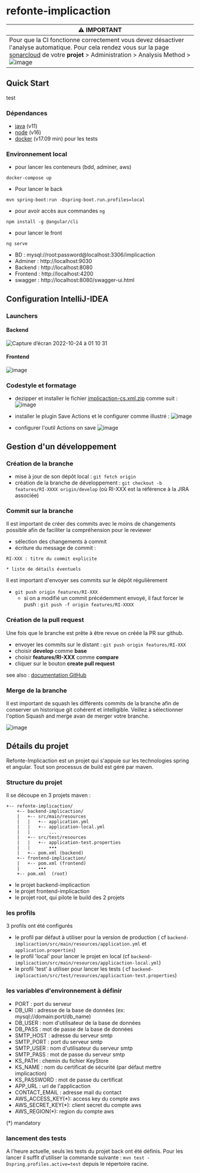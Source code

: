 # refonte-implicaction

| :warning:  IMPORTANT                                                                                                                                                               |
|----------------------------------------------------------------------------------------------------------------------------------------------------------------------------------------|
| Pour que la CI fonctionne correctement vous devez désactiver l'analyse automatique. Pour cela rendez vous sur la page [sonarcloud](https://sonarcloud.io/) de votre **projet** > Administration > Analysis Method > ![image](https://user-images.githubusercontent.com/4210719/204150398-7893dc5c-a72b-4dd0-9ac5-711248239347.png)|

## Quick Start
test
### Dépendances

* [java](https://java.com/fr/download/help/download_options.html) (v11)
* [node](https://nodejs.org/en/) (v16)
* [docker](https://docs.docker.com/engine/install/) (v17.09 min) pour les tests

### Environnement local

* pour lancer les conteneurs (bdd, adminer, aws)

```shell
docker-compose up
```

* Pour lancer le back

```shell
mvn spring-boot:run -Dspring-boot.run.profiles=local
```

* pour avoir accès aux commandes `ng`

```shell
npm install -g @angular/cli
```

* pour lancer le front

```shell
ng serve
```

* BD : mysql://root:password@localhost:3306/implicaction
* Adminer : http://localhost:9030
* Backend : http://localhost:8080
* Frontend : http://localhost:4200
* swagger : http://localhost:8080/swagger-ui.html

## Configuration IntelliJ-IDEA

### Launchers

#### Backend

![Capture d’écran 2022-10-24 à 01 10 31](https://user-images.githubusercontent.com/4210719/197422713-4974e17d-fecb-4a36-b2b7-a620ed7d4403.png)

#### Frontend

![image](https://user-images.githubusercontent.com/4210719/197422825-8d56268f-d9f7-4900-8b60-529889dd2be9.png)

### Codestyle et formatage

* dezipper et installer le
  fichier [implicaction-cs.xml.zip](https://github.com/dyno-nuggets/refonte-implicaction/files/9847801/implicaction-cs.xml.zip)
  comme suit :
  ![image](https://user-images.githubusercontent.com/4210719/197423670-27a3ba53-81ad-469c-92b2-afdbd88d1a3a.png)

* installer le plugin Save Actions et le configurer comme illustré :
  ![image](https://user-images.githubusercontent.com/4210719/197423803-7d6bad6e-9fc0-4e44-864c-9c2b3395bc67.png)

* configurer l'outil Actions on save
  ![image](https://user-images.githubusercontent.com/4210719/197423865-11cf1517-5ab2-4227-a335-60ca9f0e06f2.png)

## Gestion d'un développement

### Création de la branche

* mise à jour de son dépôt local : `git fetch origin`
* création de la branche de développement :
  `git checkout -b features/RI-XXXX origin/develop` (où RI-XXX est la référence à la JIRA associée)

### Commit sur la branche

Il est important de créer des commits avec le moins de changements possible afin de faciliter la compréhension pour le
reviewer

* sélection des changements à commit
* écriture du message de commit :

```
RI-XXX : titre du commit explicite

* liste de détails éventuels
```

Il est important d'envoyer ses commits sur le dépôt régulièrement

* `git push origin features/RI-XXX`
    * si on a modifié un commit précédemment envoyé, il faut forcer le push : `git push -f origin features/RI-XXXX`

### Création de la pull request

Une fois que le branche est prête à être revue on créée la PR sur github.

* envoyer les commits sur le distant : `git push origin features/RI-XXX`
* choisir **develop** comme **base**
* choisir **features/RI-XXX** comme **compare**
* cliquer sur le bouton **create pull request**

see
also : [documentation GitHub](https://docs.github.com/en/pull-requests/collaborating-with-pull-requests/proposing-changes-to-your-work-with-pull-requests/creating-a-pull-request)

### Merge de la branche

Il est important de squash les différents commits de la branche afin de conserver un historique git cohérent et
intelligible. Veillez à sélectionner l'option Squash and merge avan de merger votre branche.

![image](https://user-images.githubusercontent.com/4210719/197425462-13607e85-f747-47dc-8253-9bd5dd3b61fb.png)

## Détails du projet

Refonte-Implicaction est un projet qui s'appuie sur les technologies spring et angular. Tout son processus de build est
géré par maven.

### Structure du projet

Il se découpe en 3 projets maven :

```
+-- refonte-implicaction/
    +-- backend-implicaction/
    |   +-- src/main/resources
    |   |   +-- application.yml
    |   |   +-- application-local.yml
    |   |       ...
    |   +-- src/test/resources
    |   |   +-- application-test.properties
    |   |       •••
    |   +-- pom.xml (backend)
    +-- frontend-implicaction/
    |   +-- pom.xml (frontend)
    |       •••
    +-- pom.xml  (root)
```

* le projet backend-implicaction
* le projet frontend-implicaction
* le projet root, qui pilote le build des 2 projets

### les profils

3 profils ont été configurés

* le profil par défaut à utiliser pour la version de production (
  cf `backend-implicaction/src/main/resources/application.yml` et `application.properties`)
* le profil 'local' pour lancer le projet en local (cf `backend-implicaction/src/main/resources/applicaction-local.yml`)
* le profil 'test' à utiliser pour lancer les tests (
  cf `backend-implicaction/src/test/resources/applicaction-test.properties`)

### les variables d'environnement à définir

* PORT : port du serveur
* DB_URI : adresse de la base de données (ex: mysql://domain:port/db_name)
* DB_USER : nom d'utilisateur de la base de données
* DB_PASS : mot de passe de la base de données
* SMTP_HOST : adresse du serveur smtp
* SMTP_PORT : port du serveur smtp
* SMTP_USER : nom d'utilisateur du serveur smtp
* SMTP_PASS : mot de passe du serveur smtp
* KS_PATH : chemin du fichier KeyStore
* KS_NAME : nom du certificat de sécurité (par défaut mettre implicaction)
* KS_PASSWORD : mot de passe du certificat
* APP_URL : url de l'applicaction
* CONTACT_EMAIL : adresse mail du contact
* AWS_ACCESS_KEY(*): access key du compte aws
* AWS_SECRET_KEY(*): client secret du compte aws
* AWS_REGION(*): region du compte aws

(*) mandatory

### lancement des tests

A l'heure actuelle, seuls les tests du projet back ont été définis. Pour les lancer il suffit d'utiliser la commande
suivante :
`mvn test -Dspring.profiles.active=test` depuis le répertoire racine.
